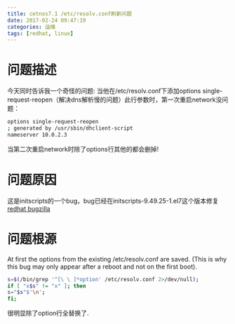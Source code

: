 ```yaml
---
title: cetnos7.1 /etc/resolv.conf刷新问题
date: 2017-02-24 09:47:19
categories: 运维
tags: [redhat, linux]
---
```


# 问题描述
今天同时告诉我一个奇怪的问题: 当他在/etc/resolv.conf下添加options single-request-reopen（解决dns解析慢的问题）此行参数时，第一次重启network没问题：
```bash
options single-request-reopen
; generated by /usr/sbin/dhclient-script
nameserver 10.0.2.3
```
当第二次重启network时除了options行其他的都会删掉!
# 问题原因
这是initscripts的一个bug，bug已经在initscripts-9.49.25-1.el7这个版本修复
[redhat bugzilla](https://bugzilla.redhat.com/show_bug.cgi?id=1212883)
# 问题根源
At first the options from the existing /etc/resolv.conf are saved. (This is why this bug may only appear after a reboot and not on the first boot).
```bash
s=$(/bin/grep '^[\ \ ]*option' /etc/resolv.conf 2>/dev/null);
if [ "x$s" != "x" ]; then
s="$s"$'\n';
fi;
```
很明显除了option行全替换了.
